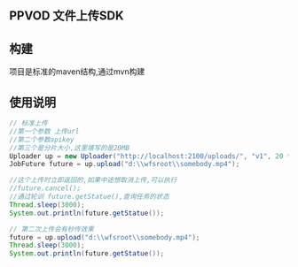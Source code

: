 PPVOD 文件上传SDK
--------------------------------
## 构建
项目是标准的maven结构,通过mvn构建
## 使用说明
```java
// 标准上传
//第一个参数 上传url
//第二个参数apikey
//第三个是分片大小,这里填写的是20MB
Uploader up = new Uploader("http://localhost:2100/uploads/", "v1", 20 * 1024 * 1024);
JobFuture future = up.upload("d:\\wfsroot\\somebody.mp4");

//这个上传时立即返回的,如果中途想取消上传,可以执行
//future.cancel();
//通过轮训 future.getStatue(),查询任务的状态
Thread.sleep(3000);
System.out.println(future.getStatue());

// 第二次上传会有秒传效果
future = up.upload("d:\\wfsroot\\somebody.mp4");
Thread.sleep(3000);
System.out.println(future.getStatue());
```
